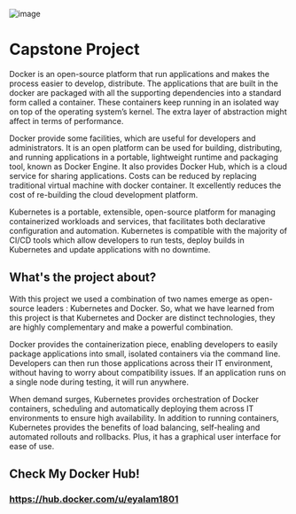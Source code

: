 ![image](https://user-images.githubusercontent.com/46867140/150654261-1ba20a51-d743-4f9e-91d8-55418a719e1a.png)




# Capstone Project 

Docker is an open-source platform that run applications and makes the process easier to develop, distribute.  The applications that are built in the docker are packaged with all the supporting dependencies into a standard form called a container. These containers keep running in an isolated way on top of the operating system’s kernel. The extra layer of abstraction might affect in terms of performance. 

Docker provide some facilities, which are useful for developers and administrators. It is an open platform can be used for building, distributing, and running applications in a portable, lightweight runtime and packaging tool, known as Docker Engine. It also provides Docker Hub, which is a cloud service for sharing applications. Costs can be reduced by replacing traditional virtual machine with docker container. It excellently reduces the cost of re-building the cloud development platform. 

Kubernetes is a portable, extensible, open-source platform for managing containerized workloads and services, that facilitates both declarative configuration and automation. Kubernetes is compatible with the majority of CI/CD tools which allow developers to run tests, deploy builds in Kubernetes and update applications with no downtime.


## What's the project about?

With this project we used a combination of two names emerge as open-source leaders : Kubernetes and Docker. So, what we have learned from this project is that Kubernetes and Docker are distinct technologies, they are highly complementary and make a powerful combination. 

Docker provides the containerization piece, enabling developers to easily package applications into small, isolated containers via the command line. Developers can then run those applications across their IT environment, without having to worry about compatibility issues. If an application runs on a single node during testing, it will run anywhere.

When demand surges, Kubernetes provides orchestration of Docker containers, scheduling and automatically deploying them across IT environments to ensure high availability. In addition to running containers, Kubernetes provides the benefits of load balancing, self-healing and automated rollouts and rollbacks. Plus, it has a graphical user interface for ease of use.

## Check My Docker Hub!
  ### https://hub.docker.com/u/eyalam1801
    



